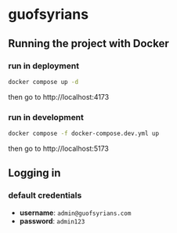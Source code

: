 # guofsyrians

## Running the project with Docker
### run in deployment
```bash
docker compose up -d
```

then go to http://localhost:4173

### run in development
```bash
docker compose -f docker-compose.dev.yml up
```

then go to http://localhost:5173

## Logging in
### default credentials
- **username**: `admin@guofsyrians.com`
- **password**: `admin123`